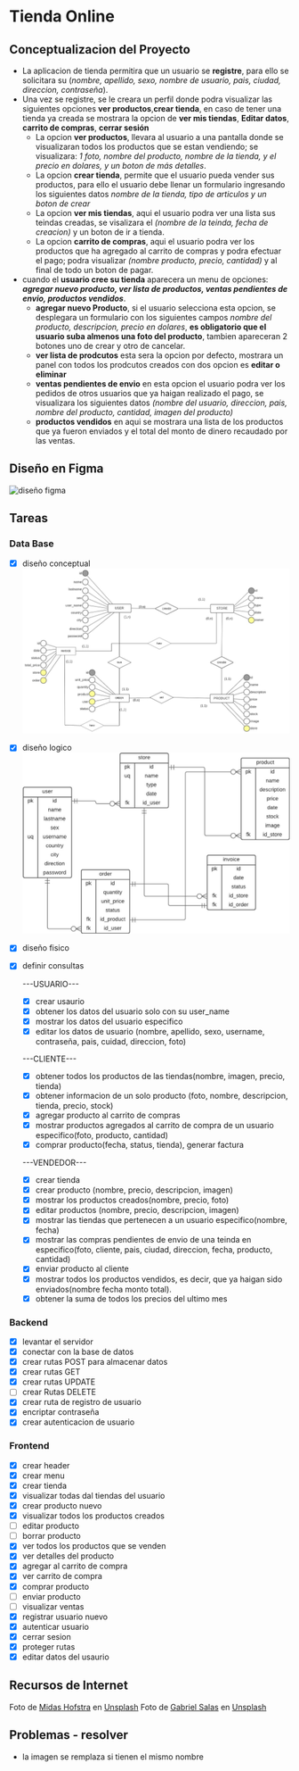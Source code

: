 # Tienda Online

## Conceptualizacion del Proyecto
* La aplicacion de tienda permitira que un usuario se **registre**, para ello se solicitara su (*nombre, apellido, sexo, nombre de usuario, pais, ciudad, direccion, contraseña*).
* Una vez se registre, se le creara un perfil donde podra visualizar las siguientes opciones **ver productos**,**crear tienda**, en caso de tener una tienda ya creada se mostrara la opcion de **ver mis tiendas**, **Editar datos**, **carrito de compras**, **cerrar sesión**
  * La opcion **ver productos**, llevara al usuario a una pantalla donde se visualizaran todos los productos que se estan vendiendo; se visualizara: *1 foto, nombre del producto, nombre de la tienda, y el precio en dolares, y un boton de más detalles*.
  * La opcion **crear tienda**, permite que el usuario pueda vender sus productos, para ello el usuario debe llenar un formulario ingresando los siguientes datos *nombre de la tienda, tipo de articulos y un boton de crear*
  * La opcion **ver mis tiendas**, aqui el usuario podra ver una lista sus teindas creadas, se visalizara el *(nombre de la teinda, fecha de creacion)* y un boton de ir a tienda.
  * La opcion **carrito de compras**, aqui el usuario podra ver los productos que ha agregado al carrito de compras y podra efectuar el pago; podra visualizar *(nombre producto, precio, cantidad)* y al final de todo un boton de pagar.
* cuando el **usuario cree su tienda** aparecera un menu de opciones: **_agregar nuevo producto, ver lista de productos, ventas pendientes de envio, productos vendidos_**.
  * **agregar nuevo Producto**, si el usuario selecciona esta opcion, se desplegara un formulario con los siguientes campos *nombre del producto, descripcion, precio en dolares*, **es obligatorio que el usuario suba almenos una foto del producto**, tambien apareceran 2 botones uno de crear y otro de cancelar.
  * **ver lista de prodcutos** esta sera la opcion por defecto, mostrara un panel con todos los prodcutos creados con dos opcion es **editar o eliminar**
  * **ventas pendientes de envio** en esta opcion el usuario podra ver los pedidos de otros usuarios que ya haigan realizado el pago,  se visualizara los siguientes datos *(nombre del usuario, direccion, pais, nombre del producto, cantidad, imagen del producto)* 
  * **productos vendidos** en aqui se mostrara una lista de los productos que ya fueron enviados y el total del monto de dinero recaudado por las ventas.

## Diseño en Figma
![diseño figma](./readme-img/dise%C3%B1o-figma.png)

## Tareas
### Data Base
* [x] diseño conceptual
  ![diseño conceptual](./readme-img/store-DC.jpg)
* [x] diseño logico
  ![diseño logico](./readme-img/store-DL.jpg)
* [x] diseño fisico
* [x] definir consultas
  
  ---USUARIO---
  * [x] crear usaurio
  * [x] obtener los datos del usuario solo con su user_name
  * [x] mostrar los datos del usuario especifico
  * [x] editar los datos de usuario (nombre, apellido, sexo, username, contraseña, pais, cuidad, direccion, foto)
  
  ---CLIENTE---
  * [x] obtener todos los productos de las tiendas(nombre, imagen, precio, tienda)
  * [x] obtener informacion de un solo producto (foto, nombre, descripcion, tienda, precio, stock)
  * [x] agregar producto al carrito de compras 
  * [x] mostrar productos agregados al carrito de compra de un usuario especifico(foto, producto, cantidad)
  * [x] comprar producto(fecha, status, tienda), generar factura
  
  ---VENDEDOR---
  * [x] crear tienda
  * [x] crear producto (nombre, precio, descripcion, imagen)
  * [x] mostrar los productos creados(nombre, precio, foto)
  * [x] editar productos (nombre, precio, descripcion, imagen)
  * [x] mostrar las tiendas que pertenecen a un usuario especifico(nombre, fecha)
  * [x] mostrar las compras pendientes de envio de una teinda en especifico(foto, cliente, pais, ciudad, direccion, fecha, producto, cantidad)
  * [x] enviar producto al cliente
  * [x] mostrar todos los productos vendidos, es decir, que ya haigan sido enviados(nombre fecha monto total).
  * [x] obtener la suma de todos los precios del ultimo mes
### Backend
* [x] levantar el servidor
* [x] conectar con la base de datos
* [x] crear rutas POST para almacenar datos
* [x] crear rutas GET
* [x] crear rutas UPDATE
* [ ] crear Rutas DELETE
* [x] crear ruta de registro de usuario
* [x] encriptar contraseña
* [x] crear autenticacion de usuario
### Frontend
* [x] crear header
* [x] crear menu
* [x] crear tienda
* [x] visualizar todas dal tiendas del usuario
* [x] crear producto nuevo
* [x] visualizar todos los productos creados
* [ ] editar producto
* [ ] borrar producto 
* [x] ver todos los productos que se venden
* [x] ver detalles del producto
* [x] agregar al carrito de compra
* [x] ver carrito de compra
* [x] comprar producto
* [ ] enviar producto
* [ ] visualizar ventas
* [x] registrar usuario nuevo
* [x] autenticar usuario
* [x] cerrar sesion
* [x] proteger rutas
* [x] editar datos del usaurio   

## Recursos de Internet

Foto de <a href="https://unsplash.com/@midashofstra?utm_source=unsplash&utm_medium=referral&utm_content=creditCopyText">Midas Hofstra</a> en <a href="https://unsplash.com/es/fotos/a6PMA5JEmWE?utm_source=unsplash&utm_medium=referral&utm_content=creditCopyText">Unsplash</a>
Foto de <a href="https://unsplash.com/@gabrielsalas?utm_source=unsplash&utm_medium=referral&utm_content=creditCopyText">Gabriel Salas</a> en <a href="https://unsplash.com/es/fotos/YnENabLdEKY?utm_source=unsplash&utm_medium=referral&utm_content=creditCopyText">Unsplash</a>
  

## Problemas - resolver
* la imagen se remplaza si tienen el mismo nombre